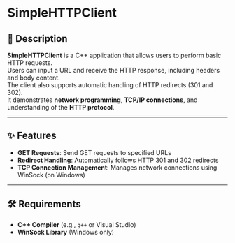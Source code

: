 # SimpleHTTPClient

## 📖 Description
**SimpleHTTPClient** is a C++ application that allows users to perform basic HTTP requests.  
Users can input a URL and receive the HTTP response, including headers and body content.  
The client also supports automatic handling of HTTP redirects (301 and 302).  
It demonstrates **network programming**, **TCP/IP connections**, and understanding of the **HTTP protocol**.

---

## ✨ Features
- **GET Requests**: Send GET requests to specified URLs  
- **Redirect Handling**: Automatically follows HTTP 301 and 302 redirects  
- **TCP Connection Management**: Manages network connections using WinSock (on Windows)  

---

## 🛠 Requirements
- **C++ Compiler** (e.g., `g++` or Visual Studio)  
- **WinSock Library** (Windows only)  



